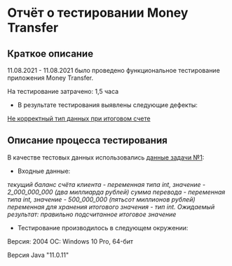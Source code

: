 # Отчёт о тестировании Money Transfer
## Краткое описание
11.08.2021 - 11.08.2021 было проведено функциональное тестирование приложения Money Transfer.

На тестирование затрачено: 1,5 часа

* В результате тестирования выявлены следующие дефекты:

[Не корректный тип данных при итоговом счете](https://github.com/KiraKoddy/java2.1/issues/1)

## Описание процесса тестирования

В качестве тестовых данных использовались [данные задачи №1](https://github.com/netology-code/javaqa-homeworks/tree/master/programming):

* Входные данные:

 *текущий баланс счёта клиента - переменная типа int, значение - 2_000_000_000 (два миллиарда рублей)
 cумма перевода - переменная типа int, значение - 500_000_000 (пятьсот миллионов рублей)
 переменная для хранения итогового значения - тип int. Ожидаемый результат: правильно подсчитанное итоговое значение*

* Тестирование производилось в следующем окружении:

Версия: 2004 ОС: Windows 10 Pro, 64-бит

Версия Java "11.0.11"
